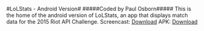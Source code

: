 #LoLStats - Android Version#
#####Coded by Paul Osborn#####
This is the home of the android version of LoLStats, an app that displays match data for the 2015 Riot API Challenge.
Screencast: [Download](apk/Demo_Screencast.mp4)
APK: [Download](apk/LoLStats.apk)